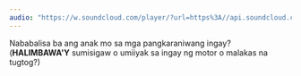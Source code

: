 ```yaml
---
audio: "https://w.soundcloud.com/player/?url=https%3A//api.soundcloud.com/tracks/1405643266%3Fsecret_token%3Ds-e9Blj4Zo2Mn&color=%23ff5500&auto_play=true&hide_related=false&show_comments=true&show_user=true&show_reposts=false&show_teaser=true&visual=true"
---
```


Nababalisa ba ang anak mo sa mga pangkaraniwang ingay? (<strong>HALIMBAWA'Y</strong> sumisigaw o umiiyak sa ingay ng motor o malakas na tugtog?)